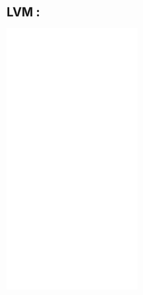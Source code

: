 
# **LVM :**  

![1.Tìm hiểu LVM](../LVM/docs/1.Tim_hieu_LVM.md)    
![2.Logical Volume](../docs/2.Logical_Volume.md)   
![3.Cài đặt Logical Volume](../docs/3.Cai_dat_Logical_Volume.md)   
![4.Cài đặt ubuntu server với manual LVM](../docs/4.Cai_dat_Ubuntu_Server_LVM.md)
